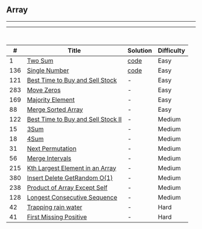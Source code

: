 ## Array
-----
-----

<br/>

| # | Title | Solution | Difficulty |
|---| ----- | -------- | ---------- |
| 1 | [Two Sum](https://leetcode.com/problems/two-sum/)| [code](0001-two-sum.py)| Easy
| 136 | [Single Number](https://leetcode.com/problems/single-number/)| [code](0136-single-number.py) | Easy
| 121 | [Best Time to Buy and Sell Stock](https://leetcode.com/problems/best-time-to-buy-and-sell-stock/) | - | Easy
| 283 | [Move Zeros](https://leetcode.com/problems/move-zeroes/) | - | Easy 
| 169 | [Majority Element](https://leetcode.com/problems/majority-element/) | - | Easy
| 88 | [Merge Sorted Array](https://leetcode.com/problems/merge-sorted-array/) | - | Easy
| 122 | [Best Time to Buy and Sell Stock II](https://leetcode.com/problems/best-time-to-buy-and-sell-stock-ii/) | - | Medium
| 15 | [3Sum](https://leetcode.com/problems/3sum/) | - | Medium
| 18 | [4Sum](https://leetcode.com/problems/4sum/) | - | Medium
| 31 | [Next Permutation](https://leetcode.com/problems/next-permutation/) | -  | Medium
| 56 | [Merge Intervals](https://leetcode.com/problems/merge-intervals/) | - | Medium
| 215 | [Kth Largest Element in an Array](https://leetcode.com/problems/kth-largest-element-in-an-array/) | - | Medium
| 380 | [Insert Delete GetRandom O(1)](https://leetcode.com/problems/insert-delete-getrandom-o1/)| - | Medium
| 238 | [Product of Array Except Self](https://leetcode.com/problems/product-of-array-except-self/)  | - | Medium
| 128 | [Longest Consecutive Sequence](https://leetcode.com/problems/longest-consecutive-sequence/)  | - | Medium
| 42 | [Trapping rain water](https://leetcode.com/problems/trapping-rain-water/)  | - | Hard
| 41 | [First Missing Positive](https://leetcode.com/problems/first-missing-positive/)  | - | Hard
